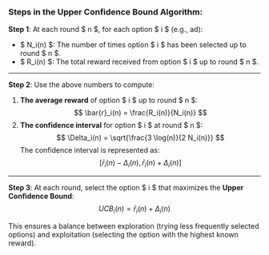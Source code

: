 ### Steps in the Upper Confidence Bound Algorithm:

**Step 1**: At each round $ n $, for each option $ i $ (e.g., ad):
- $ N_i(n) $: The number of times option $ i $ has been selected up to round $ n $.
- $ R_i(n) $: The total reward received from option $ i $ up to round $ n $.

---

**Step 2**: Use the above numbers to compute:
1. **The average reward** of option $ i $ up to round $ n $:  
   $$
   \bar{r}_i(n) = \frac{R_i(n)}{N_i(n)}
   $$
2. **The confidence interval** for option $ i $ at round $ n $:  
   $$
   \Delta_i(n) = \sqrt{\frac{3 \log(n)}{2 N_i(n)}}
   $$
   The confidence interval is represented as:  
   $$
   \left[\bar{r}_i(n) - \Delta_i(n), \bar{r}_i(n) + \Delta_i(n)\right]
   $$

---

**Step 3**: At each round, select the option $ i $ that maximizes the **Upper Confidence Bound**:
$$
UCB_i(n) = \bar{r}_i(n) + \Delta_i(n)
$$

This ensures a balance between exploration (trying less frequently selected options) and exploitation (selecting the option with the highest known reward).

